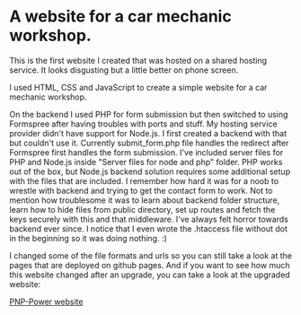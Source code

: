 # A website for a car mechanic workshop.

This is the first website I created that was hosted on a shared hosting service. It looks disgusting but a little better on phone screen.

I used HTML, CSS and JavaScript to create a simple website for a car mechanic workshop.

On the backend I used PHP for form submission but then switched to using Formspree after having troubles with ports and stuff. My hosting service provider didn't have support for Node.js. I first created a backend with that but couldn't use it. Currently submit_form.php file handles the redirect after Formspree first handles the form submission. I've included server files for PHP and Node.js inside "Server files for node and php" folder. PHP works out of the box, but Node.js backend solution requires some additional setup with the files that are included. I remember how hard it was for a noob to wrestle with backend and trying to get the contact form to work. Not to mention how troublesome it was to learn about backend folder structure, learn how to hide files from public directory, set up routes and fetch the keys securely with this and that middleware. I've always felt horror towards backend ever since. I notice that I even wrote the .htaccess file without dot in the beginning so it was doing nothing. :)

I changed some of the file formats and urls so you can still take a look at the pages that are deployed on github pages. And if you want to see how much this website changed after an upgrade, you can take a look at the upgraded website:

<a href="https://pnp-power.fi"/>PNP-Power website</a>
